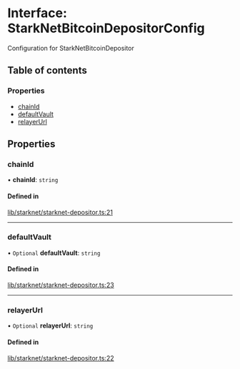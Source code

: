 # Interface: StarkNetBitcoinDepositorConfig

Configuration for StarkNetBitcoinDepositor

## Table of contents

### Properties

- [chainId](StarkNetBitcoinDepositorConfig.md#chainid)
- [defaultVault](StarkNetBitcoinDepositorConfig.md#defaultvault)
- [relayerUrl](StarkNetBitcoinDepositorConfig.md#relayerurl)

## Properties

### chainId

• **chainId**: `string`

#### Defined in

[lib/starknet/starknet-depositor.ts:21](https://github.com/threshold-network/tbtc-v2/blob/main/typescript/src/lib/starknet/starknet-depositor.ts#L21)

___

### defaultVault

• `Optional` **defaultVault**: `string`

#### Defined in

[lib/starknet/starknet-depositor.ts:23](https://github.com/threshold-network/tbtc-v2/blob/main/typescript/src/lib/starknet/starknet-depositor.ts#L23)

___

### relayerUrl

• `Optional` **relayerUrl**: `string`

#### Defined in

[lib/starknet/starknet-depositor.ts:22](https://github.com/threshold-network/tbtc-v2/blob/main/typescript/src/lib/starknet/starknet-depositor.ts#L22)
